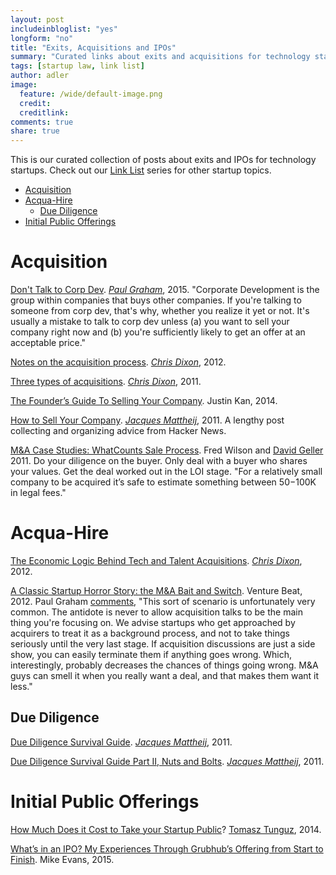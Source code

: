 ```yaml
---
layout: post
includeinbloglist: "yes"
longform: "no"
title: "Exits, Acquisitions and IPOs"
summary: "Curated links about exits and acquisitions for technology startups."
tags: [startup law, link list]
author: adler
image:
  feature: /wide/default-image.png
  credit:
  creditlink:
comments: true
share: true
---
```


<p class="big-text">This is our curated collection of posts about exits and IPOs  for technology startups. Check out our <a href="/tags/#link+list">Link List</a> series for other startup topics.</p>

<div class="toc">
<ul>
<li><a href="#acquisition">Acquisition</a></li>
<li><a href="#acqua-hire">Acqua-Hire</a><ul>
<li><a href="#due-diligence">Due Diligence</a></li>
</ul>
</li>
<li><a href="#initial-public-offerings">Initial Public Offerings</a></li>
</ul>
</div>

# Acquisition

[Don't Talk to Corp Dev](http://paulgraham.com/corpdev.html). [*Paul Graham*](https://twitter.com/paulg), 2015. "Corporate Development is the group within companies that buys other companies. If you're talking to someone from corp dev, that's why, whether you realize it yet or not. It's usually a mistake to talk to corp dev unless (a) you want to sell your company right now and (b) you're sufficiently likely to get an offer at an acceptable price." 

[Notes on the acquisition process](http://cdixon.org/2012/09/10/notes-on-the-acquisition-process/). [*Chris Dixon*](https://twitter.com/cdixon), 2012. 

[Three types of acquisitions](http://cdixon.org/2011/12/10/three-types-of-acquisitions/). [*Chris Dixon*](https://twitter.com/cdixon), 2011. 

[The Founder’s Guide To Selling Your Company](http://justinkan.com/the-founders-guide-to-selling-your-company). Justin Kan, 2014. 

[How to Sell Your Company](http://jacquesmattheij.com/How+To+Sell+Your+Company). [*Jacques Mattheij*](https://twitter.com/jmattheij), 2011. A lengthy post collecting and organizing advice from Hacker News. 

[M&A Case Studies: WhatCounts Sale Process](http://avc.com/2011/01/ma-case-studies-whatcounts-sale-process/). Fred Wilson and [David Geller]() 2011. Do your diligence on the buyer. Only deal with a buyer who shares your values. Get the deal worked out in the LOI stage. "For a relatively small company to be acquired it’s safe to estimate something between $50-$100K in legal fees."


# Acqua-Hire

[The Economic Logic Behind Tech and Talent Acquisitions](http://cdixon.org/2012/10/19/the-economic-logic-behind-tech-and-talent-acquisitions/). [*Chris Dixon*](https://twitter.com/cdixon), 2012. 

[A Classic Startup Horror Story: the M&A Bait and Switch](http://venturebeat.com/2012/02/27/a-classic-startup-horror-story-the-ma-bait-and-switch/view-all/). Venture Beat, 2012. Paul Graham [comments](https://news.ycombinator.com/item?id=3639285), "This sort of scenario is unfortunately very common. The antidote is never to allow acquisition talks to be the main thing you're focusing on. We advise startups who get approached by acquirers to treat it as a background process, and not to take things seriously until the very last stage. If acquisition discussions are just a side show, you can easily terminate them if anything goes wrong. Which, interestingly, probably decreases the chances of things going wrong. M&A guys can smell it when you really want a deal, and that makes them want it less." 

## Due Diligence

[Due Diligence Survival Guide](http://jacquesmattheij.com/Due+Diligence+survival+guide). [*Jacques Mattheij*](https://twitter.com/jmattheij), 2011.

[Due Diligence Survival Guide Part II, Nuts and Bolts](http://jacquesmattheij.com/Due+Diligence+survival+guide-part+II-Nuts+and+Bolts). [*Jacques Mattheij*](https://twitter.com/jmattheij), 2011.

# Initial Public Offerings

[How Much Does it Cost to Take your Startup Public](http://tomtunguz.com/how-much-does-it-cost-to-take-your-startup-public/)? [Tomasz Tunguz](http://www.twitter.com/ttunguz), 2014. 

[What’s in an IPO? My Experiences Through Grubhub’s Offering from Start to Finish](http://mevans314.com/2015/02/09/whats-an-ipo-my-experiences-of-grubhubs-initial-offering/). Mike Evans, 2015. 

